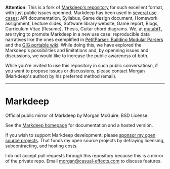 **Attention**: This is a fork of [Markdeep's repository](https://github.com/morgan3d/markdeep) for such excellent format,
with just public issues openned.
Markdeep has been used in [several use cases](https://casual-effects.com/markdeep/#examples): 
API documentation,
Syllabus,
Game design document,
Homework assignment,
Lecture slides,
Software library website,
Game report,
Blogs,
Curriculum Vitae (Resume),
Thesis,
Guitar chord diagrams.
We, at [mutabiT](https://mutabit.com/), are trying to promote Markdeep in a new use case: reproducible data narratives
like the ones exemplified in [PetitParser: Building Modular Parsers](https://mutabit.com/repos.fossil/mutabit/doc/tip/wiki/en/petitparser-building-modular-parsers--ac8zq.md.html)
and the [GIG portable wiki](https://mutabit.com/repos.fossil/gig/doc/trunk/wiki/en/gig-portable-wiki--1apbv.md.html).
While doing this, we have explored the Markdeep's possibilities and limitations and,
by openning issues and discussions, we would like to increase the public awareness of both.

While you're invited to use this repository in such public conversatiosn,
if you want to propose issues or discussions, please contact Morgan (Markdeep's author) by his preferred method (email).

------

# Markdeep
Official public mirror of Markdeep by Morgan McGuire. BSD License.

See the [Markdeep homepage](https://casual-effects.com/markdeep) for documentation and a hosted
version.

If you wish to support Markdeep development, please [sponsor my open source projects](https://github.com/sponsors/morgan3d).
That funds my open source projects by defraying licensing, subcontracting,
and hosting costs.

I do not accept pull requests through this repository because this is a
mirror of the private repo. Email <morgan@casual-effects.com> to discuss features.
